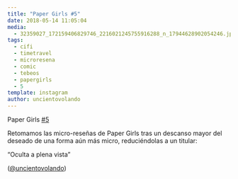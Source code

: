 ```yaml
---
title: "Paper Girls #5"
date: 2018-05-14 11:05:04
media: 
  - 32359027_172159406829746_2216021245755916288_n_17944628902054246.jpg
tags: 
  - cifi
  - timetravel
  - microresena
  - comic
  - tebeos
  - papergirls
  - 5
template: instagram
author: uncientovolando
---
```


Paper Girls [#5](/tags/5)


Retomamos las micro-reseñas de Paper Girls tras un descanso mayor del deseado de una forma aún más micro, reduciéndolas a un titular:


“Oculta a plena vista”


([@uncientovolando](https://instagram.com/uncientovolando))







